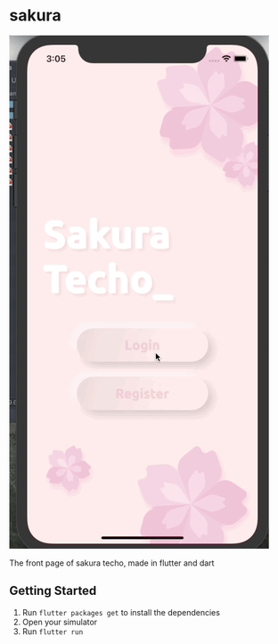 # sakura

![demo](demo.gif)

The front page of sakura techo, made in flutter and dart 

## Getting Started

1. Run `flutter packages get` to install the dependencies
2. Open your simulator 
3. Run `flutter run`
